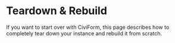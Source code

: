 # Teardown & Rebuild

If you want to start over with CiviForm, this page describes how to completely tear down your instance and rebuild it from scratch.
